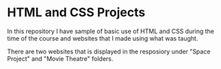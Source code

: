 # HTML and CSS Projects
In this repository I have sample of basic use of HTML and CSS during the time of the course and websites that I made using what was taught.

There are two websites that is displayed in the resposiory under "Space Project" and "Movie Theatre" folders.

